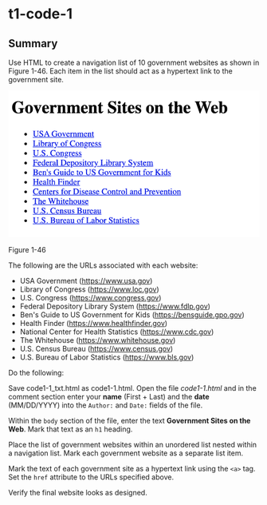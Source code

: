 # t1-code-1
## Summary
Use HTML to create a navigation list of 10 government websites as shown in Figure 1-46. Each item in the list should act as a hypertext link to the government site.

![Figure_1-46](figure_1-46.png)

Figure 1-46

The following are the URLs associated with each website:

- USA Government (https://www.usa.gov)
- Library of Congress (https://www.loc.gov)
- U.S. Congress (https://www.congress.gov)
- Federal Depository Library System (https://www.fdlp.gov)
- Ben's Guide to US Government for Kids (https://bensguide.gpo.gov)
- Health Finder (https://www.healthfinder.gov)
- National Center for Health Statistics (https://www.cdc.gov)
- The Whitehouse (https://www.whitehouse.gov)
- U.S. Census Bureau (https://www.census.gov)
- U.S. Bureau of Labor Statistics (https://www.bls.gov)

Do the following:

Save code1-1_txt.html as code1-1.html. Open the file *code1-1.html* and in the comment section enter your **name** (First + Last) and the **date** (MM/DD/YYYY) into the ```Author:``` and ```Date:``` fields of the file.
   
Within the ```body``` section of the file, enter the text **Government Sites on the Web**. Mark that text as an ```h1``` heading.
        
Place the list of government websites within an unordered list nested within a navigation list. Mark each government website as a separate list item.

Mark the text of each government site as a hypertext link using the ```<a>``` tag. Set the ```href``` attribute to the URLs specified above.

Verify the final website looks as designed.
